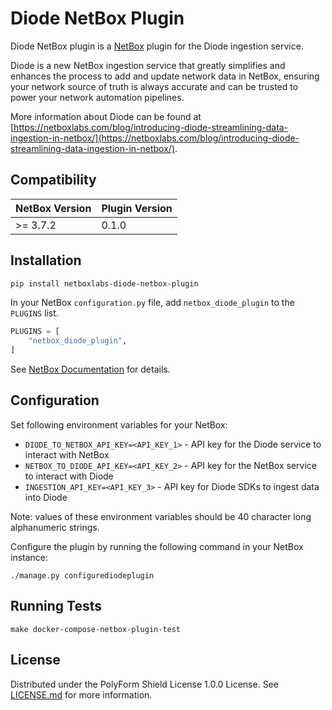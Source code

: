 # Diode NetBox Plugin

Diode NetBox plugin is a [NetBox](https://netboxlabs.com/oss/netbox/) plugin for the Diode ingestion service.

Diode is a new NetBox ingestion service that greatly simplifies and enhances the
process to add and update network data
in NetBox, ensuring your network source of truth is always accurate and can be trusted to power your network automation
pipelines.

More information about Diode can be found
at [https://netboxlabs.com/blog/introducing-diode-streamlining-data-ingestion-in-netbox/](https://netboxlabs.com/blog/introducing-diode-streamlining-data-ingestion-in-netbox/).

## Compatibility

| NetBox Version | Plugin Version |
|----------------|----------------|
| >= 3.7.2       | 0.1.0          |

## Installation

```bash
pip install netboxlabs-diode-netbox-plugin
```

In your NetBox `configuration.py` file, add `netbox_diode_plugin` to the `PLUGINS` list.

```python
PLUGINS = [
    "netbox_diode_plugin",
]
```

See [NetBox Documentation](https://netboxlabs.com/docs/netbox/en/stable/plugins/#installing-plugins) for details.

## Configuration

Set following environment variables for your NetBox:

* `DIODE_TO_NETBOX_API_KEY=<API_KEY_1>` - API key for the Diode service to interact with NetBox
* `NETBOX_TO_DIODE_API_KEY=<API_KEY_2>` - API key for the NetBox service to interact with Diode
* `INGESTION_API_KEY=<API_KEY_3>` - API key for Diode SDKs to ingest data into Diode

Note: values of these environment variables should be 40 character long alphanumeric strings.

Configure the plugin by running the following command in your NetBox instance:

```shell
./manage.py configurediodeplugin
```

## Running Tests

```shell
make docker-compose-netbox-plugin-test
```

## License

Distributed under the PolyForm Shield License 1.0.0 License. See [LICENSE.md](./LICENSE.md) for more information.
